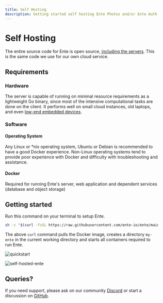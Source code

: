 ```yaml
---
title: Self Hosting
description: Getting started self hosting Ente Photos and/or Ente Auth
---
```


# Self Hosting

The entire source code for Ente is open source,
[including the servers](https://ente.io/blog/open-sourcing-our-server/). This is
the same code we use for our own cloud service.

## Requirements

### Hardware

The server is capable of running on minimal resource requirements as a
lightweight Go binary, since most of the intensive computational tasks are done
on the client. It performs well on small cloud instances, old laptops, and even
[low-end embedded devices](https://github.com/ente-io/ente/discussions/594).

### Software

#### Operating System

Any Linux or \*nix operating system, Ubuntu or Debian is recommended
to have a good Docker experience. Non-Linux operating systems tend to provide
poor experience with Docker and difficulty with troubleshooting and assistance.

#### Docker

Required for running Ente's server, web application and dependent services
(database and object storage)

## Getting started

Run this command on your terminal to setup Ente.

```sh
sh -c "$(curl -fsSL https://raw.githubusercontent.com/ente-io/ente/main/server/quickstart.sh)"
```

The above `curl` command pulls the Docker image, creates a directory `my-ente`
in the current working directory and starts all containers required to run Ente.

![quickstart](/quickstart.png)

![self-hosted-ente](/web-app.webp)

## Queries?

If you need support, please ask on our community
[Discord](https://ente.io/discord) or start a discussion on
[GitHub](https://github.com/ente-io/ente/discussions/).
